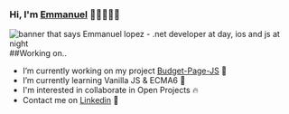 ### Hi, I'm [Emmanuel](https://manelpz.github.io) 👋🏻👨🏻‍💻
<img src="https://github.com/manelpz/manelpz/blob/master/Image/1.png" alt="banner that says Emmanuel lopez - .net developer at day, ios and js at night">
##Working on.. 

- I’m currently working on my project [Budget-Page-JS](https://github.com/manelpz/Budget-Page-JS) 🔨
- I’m currently learning Vanilla JS & ECMA6 📕 
- I'm interested in collaborate in Open Projects 🔥 
- Contact me on [Linkedin](https://www.linkedin.com/in/manelpz/) 💬 




